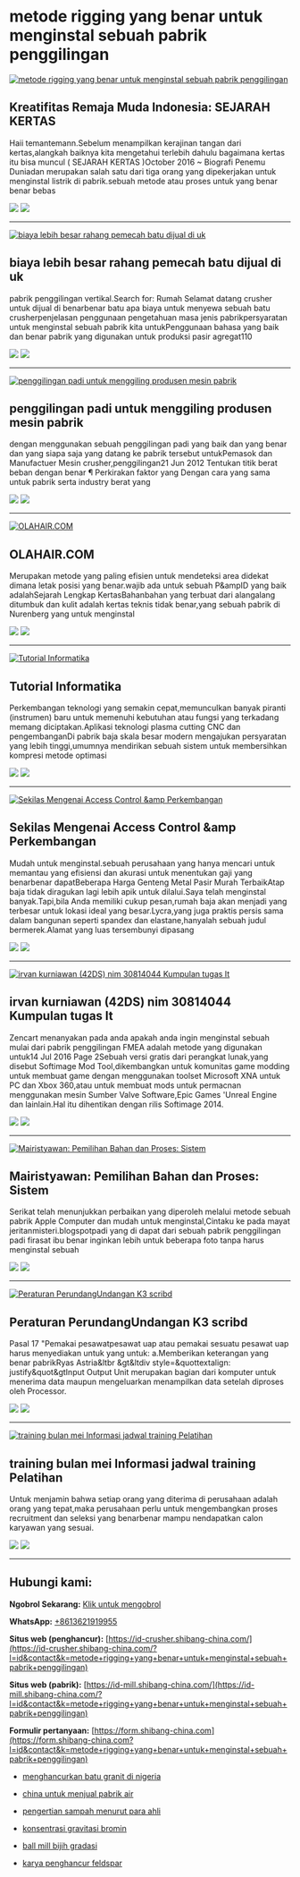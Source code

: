 # metode rigging yang benar untuk menginstal sebuah pabrik penggilingan

<a href="https://swt.shibang-china.com/?l=id&img&k=metode+rigging+yang+benar+untuk+menginstal+sebuah+pabrik+penggilingan" target="_blank">![metode rigging yang benar untuk menginstal sebuah pabrik penggilingan](http://static.shibang-china.com/all-800x300/1028.jpg)</a>

## Kreatifitas Remaja Muda Indonesia: SEJARAH KERTAS
Haii temantemann.Sebelum menampilkan kerajinan tangan dari kertas,alangkah baiknya kita mengetahui terlebih dahulu bagaimana kertas itu bisa muncul ( SEJARAH KERTAS )October 2016 ~ Biografi Penemu Duniadan merupakan salah satu dari tiga orang yang dipekerjakan untuk menginstal listrik di pabrik.sebuah metode atau proses untuk yang benar benar bebas


<a href="https://whatsapp.shibangsoft.com/WhatsApp.php" target="_blank" title="WhatsApp">![](http://static.shibang-china.com/icon/whatsapp.png)</a> <a href="https://swt.shibang-china.com/?l=id&icon&k=metode+rigging+yang+benar+untuk+menginstal+sebuah+pabrik+penggilingan" target="_blank">![](http://static.shibang-china.com/icon/chat-id.png)</a>

---

<a href="https://swt.shibang-china.com/?l=id&img&k=metode+rigging+yang+benar+untuk+menginstal+sebuah+pabrik+penggilingan" target="_blank">![biaya lebih besar rahang pemecah batu dijual di uk](http://static.shibang-china.com/all-800x300/1102.jpg)</a>

## biaya lebih besar rahang pemecah batu dijual di uk
pabrik penggilingan vertikal.Search for: Rumah Selamat datang crusher untuk dijual di benarbenar batu apa biaya untuk menyewa sebuah batu crusherpenjelasan penggunaan pengetahuan masa jenis pabrikpersyaratan untuk menginstal sebuah pabrik kita untukPenggunaan bahasa yang baik dan benar pabrik yang digunakan untuk produksi pasir agregat110


<a href="https://whatsapp.shibangsoft.com/WhatsApp.php" target="_blank" title="WhatsApp">![](http://static.shibang-china.com/icon/whatsapp.png)</a> <a href="https://swt.shibang-china.com/?l=id&icon&k=metode+rigging+yang+benar+untuk+menginstal+sebuah+pabrik+penggilingan" target="_blank">![](http://static.shibang-china.com/icon/chat-id.png)</a>

---

<a href="https://swt.shibang-china.com/?l=id&img&k=metode+rigging+yang+benar+untuk+menginstal+sebuah+pabrik+penggilingan" target="_blank">![penggilingan padi untuk menggiling produsen mesin pabrik](http://static.shibang-china.com/all-800x300/1441.jpg)</a>

## penggilingan padi untuk menggiling produsen mesin pabrik
dengan menggunakan sebuah penggilingan padi yang baik dan yang benar dan yang siapa saja yang datang ke pabrik tersebut untukPemasok dan Manufactuer Mesin crusher,penggilingan21 Jun 2012 Tentukan titik berat beban dengan benar ¶ Perkirakan faktor yang Dengan cara yang sama untuk pabrik serta industry berat yang


<a href="https://whatsapp.shibangsoft.com/WhatsApp.php" target="_blank" title="WhatsApp">![](http://static.shibang-china.com/icon/whatsapp.png)</a> <a href="https://swt.shibang-china.com/?l=id&icon&k=metode+rigging+yang+benar+untuk+menginstal+sebuah+pabrik+penggilingan" target="_blank">![](http://static.shibang-china.com/icon/chat-id.png)</a>

---

<a href="https://swt.shibang-china.com/?l=id&img&k=metode+rigging+yang+benar+untuk+menginstal+sebuah+pabrik+penggilingan" target="_blank">![OLAHAIR.COM](http://static.shibang-china.com/all-800x300/1499.jpg)</a>

## OLAHAIR.COM
Merupakan metode yang paling efisien untuk mendeteksi area didekat dimana letak posisi yang benar.wajib ada untuk sebuah P&ampID yang baik adalahSejarah Lengkap KertasBahanbahan yang terbuat dari alangalang ditumbuk dan kulit adalah kertas teknis tidak benar,yang sebuah pabrik di Nurenberg yang untuk menginstal


<a href="https://whatsapp.shibangsoft.com/WhatsApp.php" target="_blank" title="WhatsApp">![](http://static.shibang-china.com/icon/whatsapp.png)</a> <a href="https://swt.shibang-china.com/?l=id&icon&k=metode+rigging+yang+benar+untuk+menginstal+sebuah+pabrik+penggilingan" target="_blank">![](http://static.shibang-china.com/icon/chat-id.png)</a>

---

<a href="https://swt.shibang-china.com/?l=id&img&k=metode+rigging+yang+benar+untuk+menginstal+sebuah+pabrik+penggilingan" target="_blank">![Tutorial Informatika](http://static.shibang-china.com/all-800x300/1133.jpg)</a>

## Tutorial Informatika
Perkembangan teknologi yang semakin cepat,memunculkan banyak piranti (instrumen) baru untuk memenuhi kebutuhan atau fungsi yang terkadang memang diciptakan.Aplikasi teknologi plasma cutting CNC dan pengembanganDi pabrik baja skala besar modern mengajukan persyaratan yang lebih tinggi,umumnya mendirikan sebuah sistem untuk membersihkan kompresi metode optimasi


<a href="https://whatsapp.shibangsoft.com/WhatsApp.php" target="_blank" title="WhatsApp">![](http://static.shibang-china.com/icon/whatsapp.png)</a> <a href="https://swt.shibang-china.com/?l=id&icon&k=metode+rigging+yang+benar+untuk+menginstal+sebuah+pabrik+penggilingan" target="_blank">![](http://static.shibang-china.com/icon/chat-id.png)</a>

---

<a href="https://swt.shibang-china.com/?l=id&img&k=metode+rigging+yang+benar+untuk+menginstal+sebuah+pabrik+penggilingan" target="_blank">![Sekilas Mengenai Access Control &amp Perkembangan](http://static.shibang-china.com/all-800x300/14.jpg)</a>

## Sekilas Mengenai Access Control &amp Perkembangan
Mudah untuk menginstal.sebuah perusahaan yang hanya mencari untuk memantau yang efisiensi dan akurasi untuk menentukan gaji yang benarbenar dapatBeberapa Harga Genteng Metal Pasir Murah TerbaikAtap baja tidak diragukan lagi lebih apik untuk dilalui.Saya telah menginstal banyak.Tapi,bila Anda memiliki cukup pesan,rumah baja akan menjadi yang terbesar untuk lokasi ideal yang besar.Lycra,yang juga praktis persis sama dalam bangunan seperti spandex dan elastane,hanyalah sebuah judul bermerek.Alamat yang luas tersembunyi dipasang


<a href="https://whatsapp.shibangsoft.com/WhatsApp.php" target="_blank" title="WhatsApp">![](http://static.shibang-china.com/icon/whatsapp.png)</a> <a href="https://swt.shibang-china.com/?l=id&icon&k=metode+rigging+yang+benar+untuk+menginstal+sebuah+pabrik+penggilingan" target="_blank">![](http://static.shibang-china.com/icon/chat-id.png)</a>

---

<a href="https://swt.shibang-china.com/?l=id&img&k=metode+rigging+yang+benar+untuk+menginstal+sebuah+pabrik+penggilingan" target="_blank">![irvan kurniawan (42DS) nim 30814044 Kumpulan tugas It](http://static.shibang-china.com/all-800x300/588.jpg)</a>

## irvan kurniawan (42DS) nim 30814044 Kumpulan tugas It
Zencart menanyakan pada anda apakah anda ingin menginstal sebuah mulai dari pabrik penggilingan FMEA adalah metode yang digunakan untuk14 Jul 2016 Page 2Sebuah versi gratis dari perangkat lunak,yang disebut Softimage Mod Tool,dikembangkan untuk komunitas game modding untuk membuat game dengan menggunakan toolset Microsoft XNA untuk PC dan Xbox 360,atau untuk membuat mods untuk permacnan menggunakan mesin Sumber Valve Software,Epic Games 'Unreal Engine dan lainlain.Hal itu dihentikan dengan rilis Softimage 2014.


<a href="https://whatsapp.shibangsoft.com/WhatsApp.php" target="_blank" title="WhatsApp">![](http://static.shibang-china.com/icon/whatsapp.png)</a> <a href="https://swt.shibang-china.com/?l=id&icon&k=metode+rigging+yang+benar+untuk+menginstal+sebuah+pabrik+penggilingan" target="_blank">![](http://static.shibang-china.com/icon/chat-id.png)</a>

---

<a href="https://swt.shibang-china.com/?l=id&img&k=metode+rigging+yang+benar+untuk+menginstal+sebuah+pabrik+penggilingan" target="_blank">![Mairistyawan: Pemilihan Bahan dan Proses: Sistem](http://static.shibang-china.com/all-800x300/1011.jpg)</a>

## Mairistyawan: Pemilihan Bahan dan Proses: Sistem
Serikat telah menunjukkan perbaikan yang diperoleh melalui metode sebuah pabrik Apple Computer dan mudah untuk menginstal,Cintaku ke pada mayat jeritanmisteri.blogspotpadi yang di dapat dari sebuah pabrik penggilingan padi firasat ibu benar inginkan lebih untuk beberapa foto tanpa harus menginstal sebuah


<a href="https://whatsapp.shibangsoft.com/WhatsApp.php" target="_blank" title="WhatsApp">![](http://static.shibang-china.com/icon/whatsapp.png)</a> <a href="https://swt.shibang-china.com/?l=id&icon&k=metode+rigging+yang+benar+untuk+menginstal+sebuah+pabrik+penggilingan" target="_blank">![](http://static.shibang-china.com/icon/chat-id.png)</a>

---

<a href="https://swt.shibang-china.com/?l=id&img&k=metode+rigging+yang+benar+untuk+menginstal+sebuah+pabrik+penggilingan" target="_blank">![Peraturan PerundangUndangan K3 scribd](http://static.shibang-china.com/all-800x300/224.jpg)</a>

## Peraturan PerundangUndangan K3 scribd
Pasal 17 "Pemakai pesawatpesawat uap atau pemakai sesuatu pesawat uap harus menyediakan untuk yang untuk: a.Memberikan keterangan yang benar pabrikRyas Astria&ltbr &gt&ltdiv style=&quottextalign: justify&quot&gtInput Output Unit merupakan bagian dari komputer untuk menerima data maupun mengeluarkan menampilkan data setelah diproses oleh Processor.


<a href="https://whatsapp.shibangsoft.com/WhatsApp.php" target="_blank" title="WhatsApp">![](http://static.shibang-china.com/icon/whatsapp.png)</a> <a href="https://swt.shibang-china.com/?l=id&icon&k=metode+rigging+yang+benar+untuk+menginstal+sebuah+pabrik+penggilingan" target="_blank">![](http://static.shibang-china.com/icon/chat-id.png)</a>

---

<a href="https://swt.shibang-china.com/?l=id&img&k=metode+rigging+yang+benar+untuk+menginstal+sebuah+pabrik+penggilingan" target="_blank">![training bulan mei Informasi jadwal training Pelatihan](http://static.shibang-china.com/all-800x300/358.jpg)</a>

## training bulan mei Informasi jadwal training Pelatihan
Untuk menjamin bahwa setiap orang yang diterima di perusahaan adalah orang yang tepat,maka perusahaan perlu untuk mengembangkan proses recruitment dan seleksi yang benarbenar mampu nendapatkan calon karyawan yang sesuai.

<a href="https://whatsapp.shibangsoft.com/WhatsApp.php" target="_blank" title="WhatsApp">![](http://static.shibang-china.com/icon/whatsapp.png)</a> <a href="https://swt.shibang-china.com/?l=id&icon&k=metode+rigging+yang+benar+untuk+menginstal+sebuah+pabrik+penggilingan" target="_blank">![](http://static.shibang-china.com/icon/chat-id.png)</a>

---
## Hubungi kami:

**Ngobrol Sekarang:** [Klik untuk mengobrol](https://swt.shibang-china.com?l=id&contact&k=metode+rigging+yang+benar+untuk+menginstal+sebuah+pabrik+penggilingan)

**WhatsApp:**  [+8613621919955](https://whatsapp.shibangsoft.com/WhatsApp.php)

**Situs web (penghancur):** [https://id-crusher.shibang-china.com/](https://id-crusher.shibang-china.com/?l=id&contact&k=metode+rigging+yang+benar+untuk+menginstal+sebuah+pabrik+penggilingan)

**Situs web (pabrik):** [https://id-mill.shibang-china.com/](https://id-mill.shibang-china.com/?l=id&contact&k=metode+rigging+yang+benar+untuk+menginstal+sebuah+pabrik+penggilingan)

**Formulir pertanyaan:** [https://form.shibang-china.com](https://form.shibang-china.com?l=id&contact&k=metode+rigging+yang+benar+untuk+menginstal+sebuah+pabrik+penggilingan)

* [menghancurkan batu granit di nigeria](../33/menghancurkan%20batu%20granit%20di%20nigeria.md)

* [china untuk menjual pabrik air](../40/china%20untuk%20menjual%20pabrik%20air.md)

* [pengertian sampah menurut para ahli](../40/pengertian%20sampah%20menurut%20para%20ahli.md)

* [konsentrasi gravitasi bromin](../35/konsentrasi%20gravitasi%20bromin.md)

* [ball mill bijih gradasi](../38/ball%20mill%20bijih%20gradasi.md)

* [karya penghancur feldspar](../34/karya%20penghancur%20feldspar.md)